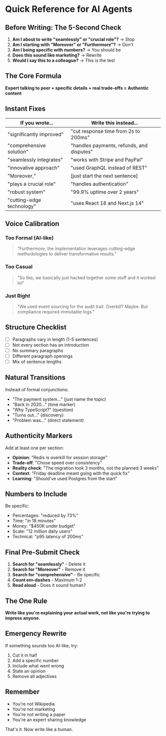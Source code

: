 # Quick Reference for AI Agents

## Before Writing: The 5-Second Check

1. **Am I about to write "seamlessly" or "crucial role"?** → Stop
2. **Am I starting with "Moreover" or "Furthermore"?** → Don't
3. **Am I being specific with numbers?** → You should be
4. **Does this sound like marketing?** → Rewrite
5. **Would I say this to a colleague?** → This is the test

## The Core Formula

**Expert talking to peer + specific details + real trade-offs = Authentic content**

## Instant Fixes

| If you wrote... | Write this instead... |
|-----------------|----------------------|
| "significantly improved" | "cut response time from 2s to 200ms" |
| "comprehensive solution" | "handles payments, refunds, and disputes" |
| "seamlessly integrates" | "works with Stripe and PayPal" |
| "innovative approach" | "used GraphQL instead of REST" |
| "Moreover," | [just start the next sentence] |
| "plays a crucial role" | "handles authentication" |
| "robust system" | "99.9% uptime over 2 years" |
| "cutting-edge technology" | "uses React 18 and Next.js 14" |

## Voice Calibration

### Too Formal (AI-like)
> "Furthermore, the implementation leverages cutting-edge methodologies to deliver transformative results."

### Too Casual
> "So like, we basically just hacked together some stuff and it worked lol"

### Just Right
> "We used event sourcing for the audit trail. Overkill? Maybe. But compliance required immutable logs."

## Structure Checklist

- [ ] Paragraphs vary in length (1-5 sentences)
- [ ] Not every section has an introduction
- [ ] No summary paragraphs
- [ ] Different paragraph openings
- [ ] Mix of sentence lengths

## Natural Transitions

Instead of formal conjunctions:
- "The payment system..." (just name the topic)
- "Back in 2020..." (time marker)
- "Why TypeScript?" (question)
- "Turns out..." (discovery)
- "Problem was..." (direct statement)

## Authenticity Markers

Add at least one per section:
- **Opinion**: "Redis is overkill for session storage"
- **Trade-off**: "Chose speed over consistency"
- **Reality check**: "The migration took 3 months, not the planned 3 weeks"
- **Context**: "Friday deadline meant going with the quick fix"
- **Learning**: "Should've used Postgres from the start"

## Numbers to Include

Be specific:
- Percentages: "reduced by 73%"
- Time: "in 18 minutes"
- Money: "$450K under budget"
- Scale: "12 million daily users"
- Technical: "p95 latency of 200ms"

## Final Pre-Submit Check

1. **Search for "seamlessly"** - Delete it
2. **Search for "Moreover"** - Remove it
3. **Search for "comprehensive"** - Be specific
4. **Count em-dashes** - Maximum 1-2
5. **Read aloud** - Does it sound human?

## The One Rule

**Write like you're explaining your actual work, not like you're trying to impress anyone.**

## Emergency Rewrite

If something sounds too AI-like, try:
1. Cut it in half
2. Add a specific number
3. Include what went wrong
4. State an opinion
5. Remove all adjectives

## Remember

- You're not Wikipedia
- You're not marketing
- You're not writing a paper
- You're an expert sharing knowledge

That's it. Now write like a human.